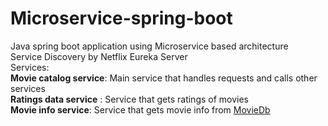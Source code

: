 # Microservice-spring-boot 
Java spring boot application using Microservice based architecture <br />
Service Discovery by Netflix Eureka Server <br />
Services: <br />
**Movie catalog service**: Main service that handles requests and calls other services <br />
**Ratings data service** : Service that gets ratings of movies <br />
**Movie info service**: Service that gets movie info from [MovieDb](https://www.themoviedb.org) <br />
